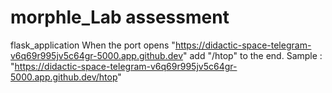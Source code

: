 # morphle_Lab assessment
flask_application
When the port opens "https://didactic-space-telegram-v6q69r995jv5c64gr-5000.app.github.dev" add "/htop" to the end.
Sample : "https://didactic-space-telegram-v6q69r995jv5c64gr-5000.app.github.dev/htop"
